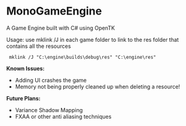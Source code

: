 # MonoGameEngine
A Game Engine built with C# using OpenTK

Usage:
use mklink /J in each game folder to link to the res folder that contains all the resources

```
 mklink /J "C:\engine\builds\debug\res" "C:\engine\res"
```

**Known Issues:**
- Adding UI crashes the game
- Memory not being properly cleaned up when deleting a resource!

**Future Plans:**

- Variance Shadow Mapping
- FXAA or other anti aliasing techniques


